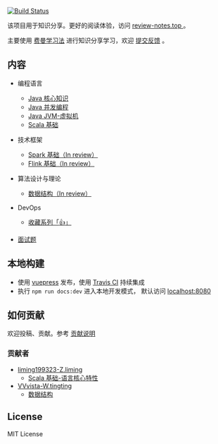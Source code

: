 [![Build Status](https://travis-ci.org/GourdErwa/review-notes.svg?branch=master)](https://travis-ci.org/GourdErwa/review-notes)

该项目用于知识分享。更好的阅读体验，访问 [review-notes.top ](http://review-notes.top/) 。 

主要使用 [费曼学习法](/about/学习方法.md) 进行知识分享学习，欢迎 [提交反馈]([issues](https://github.com/GourdErwa/review-notes/issues)) 。

## 内容
- 编程语言
    * [Java 核心知识 ](/language/java-core/)
    * [Java 并发编程](/language/java-concurrency/)
    * [Java JVM-虚拟机](/language/java-jvm/)
    * [Scala 基础](/language/scala-basis/)

- 技术框架
    * [Spark 基础（In review） ](/framework/spark-basis/)
    * [Flink 基础（In review） ](/framework/flink-basis/)

- 算法设计与理论
    * [数据结构（In review） ](/algorithm/data-structures/)

- DevOps
    * [收藏系列「:+1:」 ](/devops/dev-tools)

- [面试题](/interview/)

## 本地构建
- 使用 [vuepress](https://vuepress.vuejs.org/) 发布，使用 [Travis CI](https://travis-ci.org/GourdErwa/review-notes-dev) 持续集成
- 执行 `npm run docs:dev` 进入本地开发模式， 默认访问 [localhost:8080](http://localhost:8080/ )

## 如何贡献
欢迎投稿、贡献。参考 [贡献说明 ](/about/贡献说明.md)

### 贡献者
- [liming199323-Z.liming](https://github.com/liming199323)
  * [Scala 基础-语言核心特性 ](/language/scala-basis/)
- [VVvista-W.tingting](https://github.com/VVvista) 
  * [数据结构 ](/algorithm/data-structures/)
## License
MIT License
